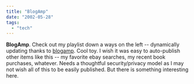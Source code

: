 ```yaml
---
title: "BlogAmp"
date: "2002-05-28"
tags: 
  - "tech"
---
```


**BlogAmp**. Check out my playlist down a ways on the left -- dynamically updating thanks to [blogamp](http://www.geocities.com/insanitydrops/blogamp/en/index.html). Cool toy. I wish it was easy to auto-publish other items like this -- my favorite ebay searches, my recent book purchases, whatever. Needs a thoughtful security/privacy model as I may not wish all of this to be easily published. But there is something interesting here.
